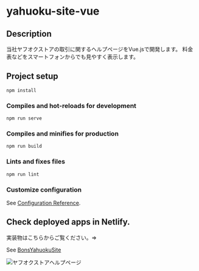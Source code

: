# yahuoku-site-vue

## Description

当社ヤフオクストアの取引に関するヘルプページをVue.jsで開発します。
料金表などをスマートフォンからでも見やすく表示します。

## Project setup
```
npm install
```

### Compiles and hot-reloads for development
```
npm run serve
```

### Compiles and minifies for production
```
npm run build
```

### Lints and fixes files
```
npm run lint
```

### Customize configuration
See [Configuration Reference](https://cli.vuejs.org/config/).

## Check deployed apps in Netlify.

実装物はこちらからご覧ください。=>

See [BonsYahuokuSite](https://sage-swan-0dba40.netlify.app/#/)

![ヤフオクストアヘルプページ](https://user-images.githubusercontent.com/100847567/159612846-cf214e00-ea05-4c8b-888e-30d9c1e8afa7.png)

